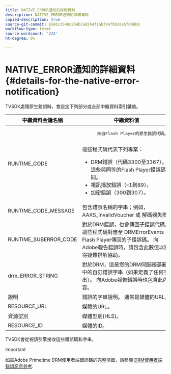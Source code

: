 ```yaml
---
title: NATIVE_ERROR通知的詳細資料
description: NATIVE_ERROR通知的詳細資料
copied-description: true
source-git-commit: 02ebc3548a254b2a6554f1ab34afbb3ea5f09bb8
workflow-type: tm+mt
source-wordcount: '224'
ht-degree: 0%

---
```


# NATIVE_ERROR通知的詳細資料 {#details-for-the-native-error-notification}

TVSDK處理原生錯誤時，會設定下列部分或全部中繼資料索引鍵值。

<table id="table_86A21619515B435DBB65DC4DFBB64B29"> 
 <thead> 
  <tr> 
   <th colname="col1" class="entry"> 中繼資料金鑰名稱 </th> 
   <th colname="col2" class="entry"> 中繼資料值 </th> 
  </tr> 
 </thead>
 <tbody> 
  <tr> 
   <td colname="col1"> <span class="codeph"> RUNTIME_CODE </span> </td> 
   <td colname="col2"> 
    <pre>
      來自Flash Player的原生錯誤代碼。 
    </pre> 這些程式碼代表下列專案： 
    <ul id="ul_330C626DE27B45A09E8851CC24768A07"> 
     <li id="li_0845A9BBB55545BDB49BD4F4802C0E54">DRM錯誤（代碼3300至3367）。 這些與同等的Flash Player錯誤碼相同。 </li> 
     <li id="li_98A571480C154CF0AE1DC101FF0834C4">視訊播放錯誤（–1到89）。 </li> 
     <li id="li_D7C19955DEF94DA88B822C8C57D6D2F4">加密錯誤（300到307）。 </li> 
    </ul> </td> 
  </tr> 
  <tr> 
   <td colname="col1"> <span class="codeph"> RUNTIME_CODE_MESSAGE </span> </td> 
   <td colname="col2"> 包含錯誤名稱的字串；例如， <span class="codeph"> AAXS_InvalidVoucher </span> 或 <span class="codeph"> 解碼器失敗 </span>. </td> 
  </tr> 
  <tr> 
   <td colname="col1"> <span class="codeph"> RUNTIME_SUBERROR_CODE </span> </td> 
   <td colname="col2"> 對於DRM錯誤，也會傳回子錯誤代碼。 這些程式碼對應至 <span class="codeph"> DRMErrorEvents </span> Flash Player傳回的子錯誤碼。 向Adobe報告錯誤時，請包含此數值以獲得疑難排解協助。 </td> 
  </tr> 
  <tr> 
   <td colname="col1"> <span class="codeph"> drm_ERROR_STRING </span> </td> 
   <td colname="col2"> 對於DRM，這是您的DRM伺服器部署中的自訂錯誤字串（如果定義了任何字串）。 向Adobe報告錯誤時也包含此內容。 </td> 
  </tr> 
  <tr> 
   <td colname="col1"> <span class="codeph"> 說明 </span> </td> 
   <td colname="col2"> 錯誤的字串說明。 通常是媒體的URL。 </td> 
  </tr> 
  <tr> 
   <td colname="col1"> <span class="codeph"> RESOURCE_URL </span> </td> 
   <td colname="col2"> 媒體的URL。 </td> 
  </tr> 
  <tr> 
   <td colname="col1"> <span class="codeph"> 資源型別 </span> </td> 
   <td colname="col2"> 媒體型別(HLS)。 </td> 
  </tr> 
  <tr> 
   <td colname="col1"> <span class="codeph"> RESOURCE_ID </span> </td> 
   <td colname="col2"> 媒體的ID。 </td> 
  </tr> 
 </tbody> 
</table>

TVSDK會從視訊引擎接收這些錯誤碼和字串。

>[!IMPORTANT]
>
>如需Adobe Primetime DRM使用者端錯誤碼的完整清單，請參閱 [DRM使用者端錯誤訊息參考](https://helpx.adobe.com/content/dam/help/en/primetime/drm/drm_client_error_message_reference.pdf).
